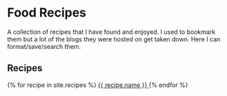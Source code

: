 # Food Recipes

A collection of recipes that I have found and enjoyed.  I used to bookmark them but a lot of the blogs they were hosted on get taken down.  Here I can format/save/search them.

## Recipes

{% for recipe in site.recipes %}
  <a href="{{ recipe.url | relative_url }}">
    {{ recipe.name }}
  </a>
{% endfor %}
